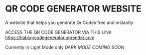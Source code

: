# QR CODE GENERATOR WEBSITE
A website that helps you generate Qr Codes free and instantly

ACCESS THE QR CODE GENERATOR VIA THIS LINK
https://habsqrcodegenerator.onrender.com

Currently in Light Mode only
*DARK MODE COMING SOON*
